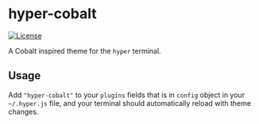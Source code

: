 # hyper-cobalt

[![License](https://img.shields.io/github/license/TangChr/hyper-cobalt.svg)](https://raw.githubusercontent.com/TangChr/hyper-cobalt/master/LICENSE)

A Cobalt inspired theme for the `hyper` terminal.

## Usage
Add `"hyper-cobalt"` to your `plugins` fields that is in `config` object in your `~/.hyper.js` file, and your terminal should automatically reload with theme changes.